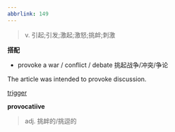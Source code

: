```yaml
---
abbrlink: 149
---
```

> v. 引起;引发;激起;激怒;挑衅;刺激

**搭配**
- provoke a war / conflict / debate 挑起战争/冲突/争论

The article was intended to provoke discussion.

[trigger](trigger.md)

**provocatiive**
> adj. 挑衅的/挑逗的